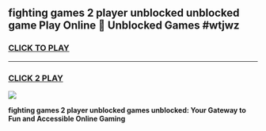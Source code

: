 
## fighting games 2 player unblocked unblocked game Play Online 👋 Unblocked Games #wtjwz
<h3>
<a href="https://premium.freeplayer.one?title=fighting_games_2_player_unblocked&ref=21F">CLICK TO PLAY</a></h3>
<hr>

<h3>
<a href="https://premium.freeplayer.one?title=fighting_games_2_player_unblocked&ref=21F">CLICK 2 PLAY</a>
  
</h3>

<a href="https://premium.freeplayer.one?title=fighting_games_2_player_unblocked&ref=21F/"><img src="https://clearcache.store/games.png"></a>


**fighting games 2 player unblocked games unblocked: Your Gateway to Fun and Accessible Online Gaming**
